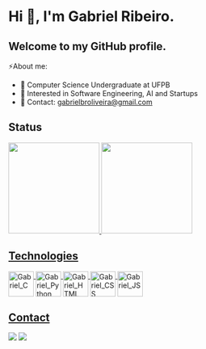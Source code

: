 # Hi 👋, I'm Gabriel Ribeiro. 
## Welcome to my GitHub profile.

⚡About me:

- 🔭 Computer Science Undergraduate at UFPB
- 🌱 Interested in Software Engineering, AI and Startups
- 📩 Contact: gabrielbroliveira@gmail.com


## Status
<div align="left">
  <a href="https://github.com/gabrielbribeiroo">
  <img height="180em" src="https://github-readme-stats.vercel.app/api?username=gabrielbribeiroo&show_icons=true&theme=dark&include_all_commits=true&count_private=true"/>
  <img height="180em" src="https://github-readme-stats.vercel.app/api/top-langs/?username=gabrielbribeiroo&layout=compact&langs_count=7&theme=dark"/>
</div>

## Technologies
<div style="display: inline_block"><cbr>
  <img align = "top" alt = "Gabriel_C" height = "50" width = "50" src="https://cdn.jsdelivr.net/gh/devicons/devicon/icons/c/c-original.svg" />
  <img align = "top" alt = "Gabriel_Python" height = "50" width = "50" src="https://cdn.jsdelivr.net/gh/devicons/devicon/icons/python/python-original.svg" /> 
  <img align = "top" alt = "Gabriel_HTML" height = "50" width = "50" src="https://cdn.jsdelivr.net/gh/devicons/devicon/icons/html5/html5-original.svg" />
  <img align = "top" alt = "Gabriel_CSS" height = "50" width = "50" src="https://cdn.jsdelivr.net/gh/devicons/devicon/icons/css3/css3-original.svg" />
  <img align = "top" alt = "Gabriel_JS" height = "50" width = "50" src="https://cdn.jsdelivr.net/gh/devicons/devicon/icons/javascript/javascript-original.svg" />
</div>

## Contact
<div> 
<a href = "mailto:gabrielbroliveira@gmail.com"><img src="https://img.shields.io/badge/-Gmail-%23333?style=for-the-badge&logo=gmail&logoColor=white" target="_blank"></a> 
<a href="https://www.instagram.com/gabrielbribeiroo/" target="_blank"><img src="https://img.shields.io/badge/-Instagram-%23E4405F?style=for-the-badge&logo=instagram&logoColor=white" target="_blank"></a>
</div>
